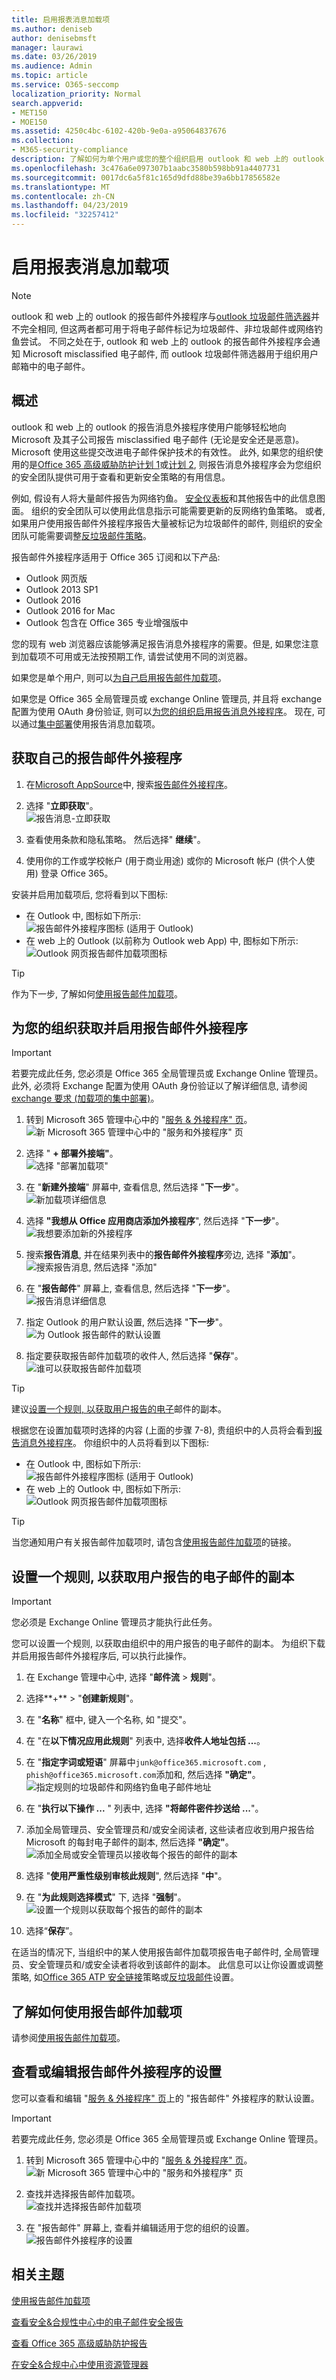 ```yaml
---
title: 启用报表消息加载项
ms.author: deniseb
author: denisebmsft
manager: laurawi
ms.date: 03/26/2019
ms.audience: Admin
ms.topic: article
ms.service: O365-seccomp
localization_priority: Normal
search.appverid:
- MET150
- MOE150
ms.assetid: 4250c4bc-6102-420b-9e0a-a95064837676
ms.collection:
- M365-security-compliance
description: 了解如何为单个用户或您的整个组织启用 outlook 和 web 上的 outlook 和 outlook 网页版报告消息外接程序。
ms.openlocfilehash: 3c476a6e097307b1aabc3580b598bb91a4407731
ms.sourcegitcommit: 0017dc6a5f81c165d9dfd88be39a6bb17856582e
ms.translationtype: MT
ms.contentlocale: zh-CN
ms.lasthandoff: 04/23/2019
ms.locfileid: "32257412"
---
```

# <a name="enable-the-report-message-add-in"></a>启用报表消息加载项

> [!NOTE]
> outlook 和 web 上的 outlook 的报告邮件外接程序与[outlook 垃圾邮件筛选器](https://support.office.com/article/Overview-of-the-Junk-Email-Filter-5ae3ea8e-cf41-4fa0-b02a-3b96e21de089)并不完全相同, 但这两者都可用于将电子邮件标记为垃圾邮件、非垃圾邮件或网络钓鱼尝试。 不同之处在于, outlook 和 web 上的 outlook 的报告邮件外接程序会通知 Microsoft misclassified 电子邮件, 而 outlook 垃圾邮件筛选器用于组织用户邮箱中的电子邮件。 

## <a name="overview"></a>概述

outlook 和 web 上的 outlook 的报告消息外接程序使用户能够轻松地向 Microsoft 及其子公司报告 misclassified 电子邮件 (无论是安全还是恶意)。 Microsoft 使用这些提交改进电子邮件保护技术的有效性。 此外, 如果您的组织使用的是[Office 365 高级威胁防护计划 1](office-365-atp.md)或[计划 2](office-365-ti.md), 则报告消息外接程序会为您组织的安全团队提供可用于查看和更新安全策略的有用信息。 

例如, 假设有人将大量邮件报告为网络钓鱼。 [安全仪表板](security-dashboard.md)和其他报告中的此信息图面。 组织的安全团队可以使用此信息指示可能需要更新的反网络钓鱼策略。 或者, 如果用户使用报告邮件外接程序报告大量被标记为垃圾邮件的邮件, 则组织的安全团队可能需要调整[反垃圾邮件策略](configure-the-anti-spam-policies.md)。 

报告邮件外接程序适用于 Office 365 订阅和以下产品:
 - Outlook 网页版
 - Outlook 2013 SP1
 - Outlook 2016
 - Outlook 2016 for Mac
 - Outlook 包含在 Office 365 专业增强版中

您的现有 web 浏览器应该能够满足报告消息外接程序的需要。但是, 如果您注意到加载项不可用或无法按预期工作, 请尝试使用不同的浏览器。
  
如果您是单个用户, 则可以[为自己启用报告邮件加载项](#get-the-report-message-add-in-for-yourself)。 
  
如果您是 Office 365 全局管理员或 exchange Online 管理员, 并且将 exchange 配置为使用 OAuth 身份验证, 则可以[为您的组织启用报告消息外接程序](#get-and-enable-the-report-message-add-in-for-your-organization)。 现在, 可以通过[集中部署](https://docs.microsoft.com/office365/admin/manage/centralized-deployment-of-add-ins)使用报告消息加载项。
    
## <a name="get-the-report-message-add-in-for-yourself"></a>获取自己的报告邮件外接程序

1. 在[Microsoft AppSource](https://appsource.microsoft.com/marketplace/apps)中, 搜索[报告邮件外接程序](https://appsource.microsoft.com/product/office/wa104381180)。
    
2. 选择 "**立即获取**"。<br/>![报告消息-立即获取](media/ReportMessageGETITNOW.png)<br/> 
    
3. 查看使用条款和隐私策略。 然后选择" **继续**"。 
    
4. 使用你的工作或学校帐户 (用于商业用途) 或你的 Microsoft 帐户 (供个人使用) 登录 Office 365。
    
安装并启用加载项后, 您将看到以下图标: 

- 在 Outlook 中, 图标如下所示: <br/> ![报告邮件外接程序图标 (适用于 Outlook)](media/OutlookReportMessageIcon.png)<br/>
- 在 web 上的 Outlook (以前称为 Outlook web App) 中, 图标如下所示:<br/>![Outlook 网页报告邮件加载项图标](media/d9326d0b-1769-4bc2-ae58-51f0ebc69a17.png)<br/>

> [!TIP]
> 作为下一步, 了解如何[使用报告邮件加载项](https://support.office.com/article/b5caa9f1-cdf3-4443-af8c-ff724ea719d2)。
  
## <a name="get-and-enable-the-report-message-add-in-for-your-organization"></a>为您的组织获取并启用报告邮件外接程序

> [!IMPORTANT]
> 若要完成此任务, 您必须是 Office 365 全局管理员或 Exchange Online 管理员。 此外, 必须将 Exchange 配置为使用 OAuth 身份验证以了解详细信息, 请参阅[exchange 要求 (加载项的集中部署)](https://docs.microsoft.com/office365/admin/manage/centralized-deployment-of-add-ins)。 

1. 转到 Microsoft 365 管理中心中的 "[服务 & 外接程序" 页](https://admin.microsoft.com/AdminPortal/Home#/Settings/ServicesAndAddIns)。<br/>![新 Microsoft 365 管理中心中的 "服务和外接程序" 页](media/ServicesAddInsPageNewM365AdminCenter.png)<br/> 
    
2. 选择 " **+ 部署外接端"**。<br/>![选择 "部署加载项"](media/ServicesAddIns-ChooseDeployAddIn.png)<br/> 
    
3. 在 "**新建外接端**" 屏幕中, 查看信息, 然后选择 "**下一步**"。<br/>![新加载项详细信息](media/NewAddInScreen1.png)<br/>
    
4. 选择 **"我想从 Office 应用商店添加外接程序**", 然后选择 "**下一步**"。<br/>![我想要添加新的外接程序](media/NewAddInScreen2.png)<br/> 
    
5. 搜索**报告消息**, 并在结果列表中的**报告邮件外接程序**旁边, 选择 "**添加**"。<br/>![搜索报告消息, 然后选择 "添加"](media/NewAddInScreen3.png)<br/>
    
6. 在 "**报告邮件**" 屏幕上, 查看信息, 然后选择 "**下一步**"。<br/>![报告消息详细信息](media/ReportMessageAdd-InNewScreen4.png)<br/>

7. 指定 Outlook 的用户默认设置, 然后选择 "**下一步**"。<br/>![为 Outlook 报告邮件的默认设置](media/ReportMessageOptionsScreen5.png)<br/>

8. 指定要获取报告邮件加载项的收件人, 然后选择 "**保存**"。 <br/>![谁可以获取报告邮件加载项](media/ReportMessageOptionsScreen6.png)<br/>

> [!TIP]
> 建议[设置一个规则, 以获取用户报告的电子](#set-up-a-rule-to-get-a-copy-of-email-messages-reported-by-your-users)邮件的副本。

根据您在设置加载项时选择的内容 (上面的步骤 7-8), 贵组织中的人员将会看到[报告消息外接程序](https://support.office.com/article/b5caa9f1-cdf3-4443-af8c-ff724ea719d2)。 你组织中的人员将看到以下图标: 

- 在 Outlook 中, 图标如下所示: <br/> ![报告邮件外接程序图标 (适用于 Outlook)](media/OutlookReportMessageIcon.png)<br/>
- 在 web 上的 Outlook 中, 图标如下所示:<br/>![Outlook 网页报告邮件加载项图标](media/d9326d0b-1769-4bc2-ae58-51f0ebc69a17.png)<br/>

> [!TIP]
> 当您通知用户有关报告邮件加载项时, 请包含[使用报告邮件加载项](https://support.office.com/article/b5caa9f1-cdf3-4443-af8c-ff724ea719d2)的链接。

## <a name="set-up-a-rule-to-get-a-copy-of-email-messages-reported-by-your-users"></a>设置一个规则, 以获取用户报告的电子邮件的副本

> [!IMPORTANT]
> 您必须是 Exchange Online 管理员才能执行此任务。
  
您可以设置一个规则, 以获取由组织中的用户报告的电子邮件的副本。 为组织下载并启用报告邮件外接程序后, 可以执行此操作。
  
1. 在 Exchange 管理中心中, 选择 "**邮件流** \> **规则**"。 
    
2. 选择**+** \> "**创建新规则**"。 
    
3. 在 "**名称**" 框中, 键入一个名称, 如 "提交"。
    
4. 在 "在**以下情况应用此规则**" 列表中, 选择**收件人地址包括 ...**。 
    
5. 在 "**指定字词或短语**" 屏幕中`junk@office365.microsoft.com` , `phish@office365.microsoft.com`添加和, 然后选择 **"确定"**。<br/>![指定规则的垃圾邮件和网络钓鱼电子邮件地址](media/018c1833-f336-4333-a45c-f2e8b75cd698.png)<br/>
  
6. 在 "**执行以下操作 ...** " 列表中, 选择 **"将邮件密件抄送给 ...**"。 
    
7. 添加全局管理员、安全管理员和/或安全阅读者, 这些读者应收到用户报告给 Microsoft 的每封电子邮件的副本, 然后选择 **"确定"**。<br/>![添加全局或安全管理员以接收每个报告的邮件的副本](media/a91ab9d1-66f2-4a2e-9dc1-f9f81a2298ad.png)<br/>
  
8. 选择 "**使用严重性级别审核此规则**", 然后选择 "**中**"。 
    
9. 在 "**为此规则选择模式**" 下, 选择 "**强制**"。<br/>![设置一个规则以获取每个报告的邮件的副本](media/f1cd95ce-e40d-4a8a-8f48-893469eba691.png)<br/>
  
10. 选择“**保存**”。 
    
在适当的情况下, 当组织中的某人使用报告邮件加载项报告电子邮件时, 全局管理员、安全管理员和/或安全读者将收到该邮件的副本。 此信息可以让你设置或调整策略, 如[Office 365 ATP 安全链接](atp-safe-links.md)策略或[反垃圾邮件](anti-spam-protection.md)设置。 

## <a name="learn-how-to-use-the-report-message-add-in"></a>了解如何使用报告邮件加载项

请参阅[使用报告邮件加载项](https://support.office.com/article/b5caa9f1-cdf3-4443-af8c-ff724ea719d2)。

## <a name="review-or-edit-settings-for-the-report-message-add-in"></a>查看或编辑报告邮件外接程序的设置

您可以查看和编辑 "[服务 & 外接程序" 页](https://admin.microsoft.com/AdminPortal/Home#/Settings/ServicesAndAddIns)上的 "报告邮件" 外接程序的默认设置。 

> [!IMPORTANT]
> 若要完成此任务, 您必须是 Office 365 全局管理员或 Exchange Online 管理员。
    
1. 转到 Microsoft 365 管理中心中的 "[服务 & 外接程序" 页](https://admin.microsoft.com/AdminPortal/Home#/Settings/ServicesAndAddIns)。<br/>![新 Microsoft 365 管理中心中的 "服务和外接程序" 页](media/ServicesAddInsPageNewM365AdminCenter.png)<br/>

2. 查找并选择报告邮件加载项。<br/>![查找并选择报告邮件加载项](media/FindReportMessageAddIn.png)<br/> 
    
3. 在 "报告邮件" 屏幕上, 查看并编辑适用于您的组织的设置。<br/>![报告邮件外接程序的设置](media/EditReportMessageAddIn.png)<br/> 

## <a name="related-topics"></a>相关主题

[使用报告邮件加载项](https://support.office.com/article/b5caa9f1-cdf3-4443-af8c-ff724ea719d2)
  
[查看安全&amp;合规性中心中的电子邮件安全报告](view-email-security-reports.md)

[查看 Office 365 高级威胁防护报告](view-reports-for-atp.md)

[在安全&amp;合规中心中使用资源管理器](use-explorer-in-security-and-compliance.md)
  

